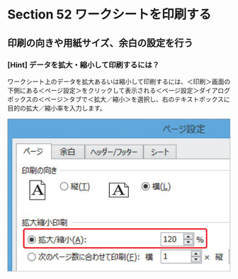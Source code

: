 # Section 52 ワークシートを印刷する

## 印刷の向きや用紙サイズ、余白の設定を行う

### [Hint] データを拡大・縮小して印刷するには？

ワークシート上のデータを拡大あるいは縮小して印刷するには、＜印刷＞画面の下側にある＜ページ設定＞をクリックして表示される＜ページ設定＞ダイアログボックスの＜ページ＞タブで＜拡大／縮小＞を選択し、右のテキストボックスに目的の拡大／縮小率を入力します。

![hint](007.png)
